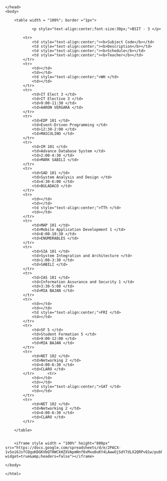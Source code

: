 <!DOCTYPE html>
<html>
    <head>
        <title>My Personal Website</title>

    </head>   
    <body>
      
        <table width = "100%"; border ="1px">
             
                <p style="text-align:center;font-size:30px;">BSIT - 3 </p>       

            <tr>
                <td style="text-align:center;"><b>Subject Code</b></td>
                <td style="text-align:center;"><b>Description</b></td>
                <td style="text-align:center;"><b>Schedule</b></td>
                <td style="text-align:center;"><b>Teacher</b></td>
            </tr>
            <tr>
                <td></td>
                <td></td>
                <td style="text-align:center;">WH </td>
                <td></td>
            </tr>
            <tr>
                <td>IT Elect 3 </td>
                <td>IT Elective 3 </td>
                <td>9:00-11:30 </td>
                <td>AARON VERGARA </td>
            </tr>
            <tr>
                <td>EDP 101 </td>
                <td>Event-Driven Programming </td>
                <td>12:30-2:00 </td>
                <td>MASCULINO </td>
            </tr>
            <tr>
                <td>IM 101 </td>
                <td>Advance Database System	</td>
                <td>2:00-4:30 </td>
                <td>MARK SABILI </td>
            </tr>
            <tr>
                <td>SAD 101 </td>
                <td>System Analysis and Design </td>
                <td>4:30-6:00 </td>
                <td>BULADACO </td>
            </tr>      
            <tr>
                <td></td>
                <td></td>
                <td style="text-align:center;">TTh </td>
                <td></td>
            </tr>
            <tr>
                <td>MAP 101	</td>
                <td>Mobile Application Development 1 </td>
                <td>8:00-10:30 </td>
                <td>ENUMERABLES </td>
            </tr>
            <tr>
                <td>SIA 101	</td>
                <td>System Integration and Architecture	</td>
                <td>1:00-3:30 </td>
                <td>SABILI </td>
            </tr>
            <tr>
                <td>IAS 101 </td>
                <td>Information Assurance and Security 1 </td>
                <td>3:30-5:00 </td>
                <td>MIA BAJAN </td>
            </tr>
            <tr>
                <td></td>
                <td></td>
                <td style="text-align:center;">FRI </td>
                <td></td>
            </tr>
            <tr>
                <td>SF 5 </td>
                <td>Student Formation 5	</td>
                <td>9:00-12:00 </td>
                <td>MIA BAJAN </td>
            </tr>
            <tr>
                <td>NET 102	</td>
                <td>Networking 2 </td>
                <td>4:00-6:30 </td>
                <td>CLARO </td>
            </tr>      <tr>
                <td></td>
                <td></td>
                <td style="text-align:center;">SAT </td>
                <td></td>
            </tr>
            <tr>
                <td>NET 102	</td>
                <td>Networking 2 </td>
                <td>4:00-6:30 </td>
                <td>CLARO </td>
            </tr>
            
        </table>


        <iframe style width = "100%" height="800px" src="https://docs.google.com/spreadsheets/d/e/2PACX-1vSoi6JsfCQquKDGKVbQT0WCkHZXVApmNnf0xMxo0uKY4LAwwOjSdY7dLX2QRPvQ1w/pubhtml?widget=true&amp;headers=false"></iframe>
       
    </body>  

    </html>
